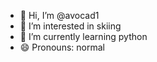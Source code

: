 - 👋 Hi, I’m @avocad1
- 👀 I’m interested in skiing
- 🌱 I’m currently learning python
- 😄 Pronouns: normal


<!---
avocad1/avocad1 is a ✨ special ✨ repository because its `README.md` (this file) appears on your GitHub profile.
You can click the Preview link to take a look at your changes.
--->
